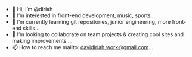 - 👋 Hi, I’m @diriah
- 👀 I’m interested in front-end development, music, sports...
- 🌱 I’m currently learning git repositories, junior engineering, more front-end skills...
- 💞️ I’m looking to collaborate on team projects & creating cool sites and making improvements ...
- 📫 How to reach me mailto: davidiriah.work@gmail.com...

<!---
diriah/diriah is a ✨ special ✨ repository because its `README.md` (this file) appears on your GitHub profile.
You can click the Preview link to take a look at your changes.
--->
